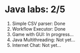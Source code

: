 # Java labs: 2/5
1) Simple CSV parser: Done     
2) Workflow Executor: Done    
3) Game with GUI: In progress...    
4) Java Multithreading: Not yet...    
5) Internet Chat: Not yet...    
